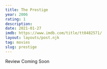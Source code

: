 ```yaml
---
title: The Prestige
year: 2006
rating: 1
description: 
date: 2021-01-27
imdb: https://www.imdb.com/title/tt0482571/
layout: layouts/post.njk
tag: movies
slug: prestige
---
```


Review Coming Soon
